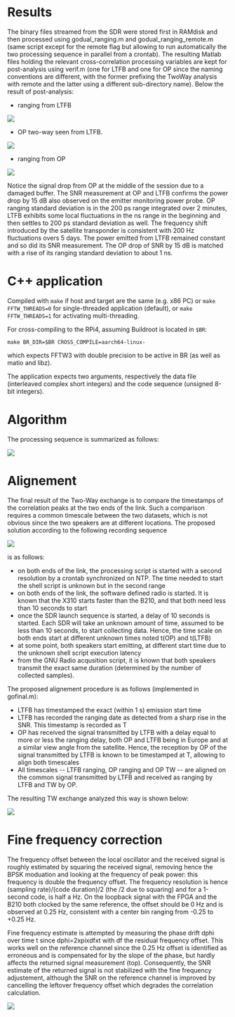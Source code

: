 # Results

The binary files streamed from the SDR were stored first in RAMdisk and then 
processed using godual_ranging.m and godual_ranging_remote.m (same script except
for the remote flag but allowing to run automatically the two processing sequence
in parallel from a crontab). The resulting Matlab files holding the relevant 
cross-correlation processing variables are kept for post-analysis using
verif.m (one for LTFB and one for OP since the naming conventions are different,
with the former prefixing the TwoWay analysis with remote and the latter using
a different sub-directory name). Below the result of post-analysis:

* ranging from LTFB

<img src="LTFB_LTFB.png">

* OP two-way seen from LTFB.

<img src="OP_LTFB.png">

* ranging from OP

<img src="OP_OP.png">

Notice the signal drop from OP at the middle of the session due to a damaged 
buffer. The SNR measurement at OP and LTFB confirms the power drop by 15 dB 
also observed on the emitter monitoring power probe. OP ranging standard deviation
is in the 200 ps range integrated over 2 minutes, LTFB exhibits some local
fluctuations in the ns range in the beginning and then settles to 200 ps standard
deviation as well. The frequency shift introduced by the satellite transponder
is consistent with 200 Hz fluctuations overs 5 days. The power emitted from LTFB
remained constant and so did its SNR measurement. The OP drop of SNR by 15 dB is
matched with a rise of its ranging standard deviation to about 1 ns.

# C++ application

Compiled with ``make`` if host and target are the same (e.g. x86 PC) or
``make FFTW_THREADS=0`` for single-threaded application (default), or
``make FFTW_THREADS=1`` for activating multi-threading.

For cross-compiling to the RPi4, assuming Buildroot is located in ``$BR``:
```
make BR_DIR=$BR CROSS_COMPILE=aarch64-linux-
```
which expects FFTW3 with double precision to be active in BR (as well as matio and libz).

The application expects two arguments, respectively the data file (interleaved complex
short integers) and the code sequence (unsigned 8-bit integers).

# Algorithm

The processing sequence is summarized as follows:

<img src="algo.png">

# Alignement

The final result of the Two-Way exchange is to compare the timestamps of the correlation
peaks at the two ends of the link. Such a comparison requires a common timescale between
the two datasets, which is not obvious since the two speakers are at different locations.
The proposed solution according to the following recording sequence

<img src="alignement.png">

is as follows:
* on both ends of the link, the processing script is started with a second resolution by
a crontab synchronized on NTP. The time needed to start the shell script is unknown but in
the second range
* on both ends of the link, the software defined radio is started. It is known that the
X310 starts faster than the B210, and that both need less than 10 seconds to start
* once the SDR launch sequence is started, a delay of 10 seconds is started. Each SDR
will take an unknown amount of time, assumed to be less than 10 seconds, to start
collecting data. Hence, the time scale on both ends start at different unknown times
noted t(OP) and t(LTFB)
* at some point, both speakers start emitting, at different start time due to the unknown
shell script execution latency
* from the GNU Radio acqusition script, it is known that both speakers transmit the exact same
duration (determined by the number of collected samples). 

The proposed alignement procedure is as follows (implemented in gofinal.m):
* LTFB has timestamped the exact (within 1 s) emission start time
* LTFB has recorded the ranging date as detected from a sharp rise in the SNR. This timestamp
is recorded as T
* OP has received the signal transmitted by LTFB with a delay equal to more or less the
ranging delay, both OP and LTFB being in Europe and at a similar view angle from the satellite.
Hence, the reception by OP of the signal transmitted by LTFB is known to be timestamped at T,
allowing to align both timescales
* All timescales -- LTFB ranging, OP ranging and OP TW -- are aligned on the common signal 
transmitted by LTFB and received as ranging by LTFB and TW by OP.

The resulting TW exchange analyzed this way is shown below:

<img src="tw_final.png">

# Fine frequency correction

The frequency offset between the local oscillator and the received signal is roughly
estimated by squaring the received signal, removing hence the BPSK moduation and looking
at the frequency of peak power: this frequency is double the frequency offset. The frequency
resolution is hence (sampling rate)/(code duration)/2 (the /2 due to squaring) and for
a 1-second code, is half a Hz. On the loopback signal with the FPGA and the B210 both clocked
by the same reference, the offset should be 0 Hz and is observed at 0.25 Hz, consistent with a
center bin ranging from -0.25 to +0.25 Hz.

Fine frequency estimate is attempted by measuring the phase drift dphi over time t since 
dphi=2xpixdfxt with df the residual frequency offset. This works well on the reference channel
since the 0.25 Hz offset is identified as erroneous and is compensated for by the slope of the
phase, but hardly affects the returned signal measurement (top). Consequently, the SNR estimate
of the returned signal is not stabilized with the fine frequency adjustement, although the SNR
on the reference channel is improved by cancelling the leftover frequency offset which
degrades the correlation calculation.

<img src="fine_freq_corr.png">

